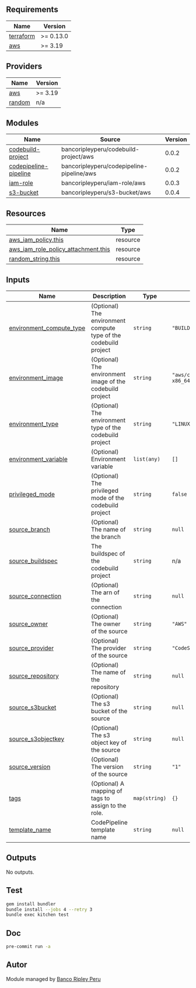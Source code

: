 <!-- BEGINNING OF PRE-COMMIT-TERRAFORM DOCS HOOK -->
## Requirements

| Name | Version |
|------|---------|
| <a name="requirement_terraform"></a> [terraform](#requirement\_terraform) | >= 0.13.0 |
| <a name="requirement_aws"></a> [aws](#requirement\_aws) | >= 3.19 |

## Providers

| Name | Version |
|------|---------|
| <a name="provider_aws"></a> [aws](#provider\_aws) | >= 3.19 |
| <a name="provider_random"></a> [random](#provider\_random) | n/a |

## Modules

| Name | Source | Version |
|------|--------|---------|
| <a name="module_codebuild-project"></a> [codebuild-project](#module\_codebuild-project) | bancoripleyperu/codebuild-project/aws | 0.0.2 |
| <a name="module_codepipeline-pipeline"></a> [codepipeline-pipeline](#module\_codepipeline-pipeline) | bancoripleyperu/codepipeline-pipeline/aws | 0.0.2 |
| <a name="module_iam-role"></a> [iam-role](#module\_iam-role) | bancoripleyperu/iam-role/aws | 0.0.3 |
| <a name="module_s3-bucket"></a> [s3-bucket](#module\_s3-bucket) | bancoripleyperu/s3-bucket/aws | 0.0.4 |

## Resources

| Name | Type |
|------|------|
| [aws_iam_policy.this](https://registry.terraform.io/providers/hashicorp/aws/latest/docs/resources/iam_policy) | resource |
| [aws_iam_role_policy_attachment.this](https://registry.terraform.io/providers/hashicorp/aws/latest/docs/resources/iam_role_policy_attachment) | resource |
| [random_string.this](https://registry.terraform.io/providers/hashicorp/random/latest/docs/resources/string) | resource |

## Inputs

| Name | Description | Type | Default | Required |
|------|-------------|------|---------|:--------:|
| <a name="input_environment_compute_type"></a> [environment\_compute\_type](#input\_environment\_compute\_type) | (Optional) The environment compute type of the codebuild project | `string` | `"BUILD_GENERAL1_SMALL"` | no |
| <a name="input_environment_image"></a> [environment\_image](#input\_environment\_image) | (Optional) The environment image of the codebuild project | `string` | `"aws/codebuild/amazonlinux2-x86_64-standard:3.0"` | no |
| <a name="input_environment_type"></a> [environment\_type](#input\_environment\_type) | (Optional) The environment type of the codebuild project | `string` | `"LINUX_CONTAINER"` | no |
| <a name="input_environment_variable"></a> [environment\_variable](#input\_environment\_variable) | (Optional) Environment variable | `list(any)` | `[]` | no |
| <a name="input_privileged_mode"></a> [privileged\_mode](#input\_privileged\_mode) | (Optional) The privileged mode of the codebuild project | `string` | `false` | no |
| <a name="input_source_branch"></a> [source\_branch](#input\_source\_branch) | (Optional) The name of the branch | `string` | `null` | no |
| <a name="input_source_buildspec"></a> [source\_buildspec](#input\_source\_buildspec) | The buildspec of the codebuild project | `string` | n/a | yes |
| <a name="input_source_connection"></a> [source\_connection](#input\_source\_connection) | (Optional) The arn of the connection | `string` | `null` | no |
| <a name="input_source_owner"></a> [source\_owner](#input\_source\_owner) | (Optional) The owner of the source | `string` | `"AWS"` | no |
| <a name="input_source_provider"></a> [source\_provider](#input\_source\_provider) | (Optional) The provider of the source | `string` | `"CodeStarSourceConnection"` | no |
| <a name="input_source_repository"></a> [source\_repository](#input\_source\_repository) | (Optional) The name of the repository | `string` | `null` | no |
| <a name="input_source_s3bucket"></a> [source\_s3bucket](#input\_source\_s3bucket) | (Optional) The s3 bucket of the source | `string` | `null` | no |
| <a name="input_source_s3objectkey"></a> [source\_s3objectkey](#input\_source\_s3objectkey) | (Optional) The s3 object key of the source | `string` | `null` | no |
| <a name="input_source_version"></a> [source\_version](#input\_source\_version) | (Optional) The version of the source | `string` | `"1"` | no |
| <a name="input_tags"></a> [tags](#input\_tags) | (Optional) A mapping of tags to assign to the role. | `map(string)` | `{}` | no |
| <a name="input_template_name"></a> [template\_name](#input\_template\_name) | CodePipeline template name | `string` | `null` | no |

## Outputs

No outputs.
<!-- END OF PRE-COMMIT-TERRAFORM DOCS HOOK -->

## Test

```sh
gem install bundler
bundle install --jobs 4 --retry 3
bundle exec kitchen test
```

## Doc

```sh
pre-commit run -a
```

## Autor
 
Module managed by [Banco Ripley Peru](https://ripley.com.pe)